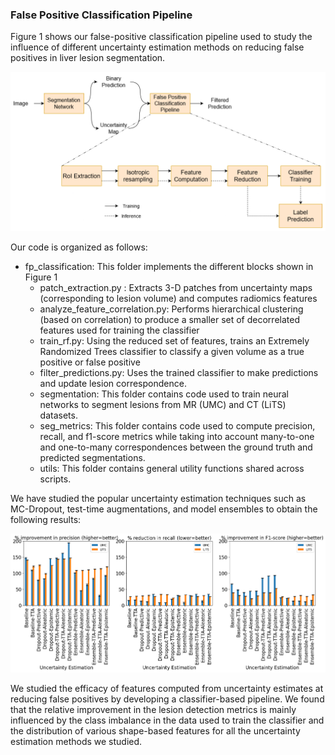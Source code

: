 ### False Positive Classification Pipeline

Figure 1 shows our false-positive classification pipeline used to study the influence of different uncertainty estimation methods on reducing false positives in liver lesion segmentation. 

![Figure 1. False-positive classifcation pipeline](./figures/methodology.png)

Our code is organized as follows:
* fp_classification: 
    This folder implements the different blocks shown in Figure 1
    * patch_extraction.py : Extracts 3-D patches from uncertainty maps (corresponding to lesion volume) and computes radiomics features
    * analyze_feature_correlation.py: Performs hierarchical clustering (based on correlation) to produce a smaller set of decorrelated features used for training the classifier
    * train_rf.py: Using the reduced set of features, trains an Extremely Randomized Trees classifier to classify a given volume as a true positive or false positive
    * filter_predictions.py: Uses the trained classifier to make predictions and update lesion correspondence.
    * segmentation: This folder contains code used to train neural networks to segment lesions from MR (UMC) and CT (LiTS) datasets.
    * seg_metrics: This folder contains code used to compute precision, recall, and f1-score metrics while taking into account many-to-one and one-to-many correspondences between the ground truth and predicted segmentations.
    * utils: This folder contains general utility functions shared across scripts.

We have studied the popular uncertainty estimation techniques such as MC-Dropout, test-time augmentations, and model ensembles to obtain the following results:

![Figure 2. Relative changes in precision, recall, and f1-score metrics after false-positive classification](./figures/improvement.png)


We studied the efficacy of features computed from uncertainty estimates at reducing false positives  by developing a classifier-based pipeline. We found that the relative improvement in the lesion detection metrics is mainly influenced by the class imbalance in the data used to train the classifier and the distribution of various shape-based features for all the uncertainty estimation methods we studied.
